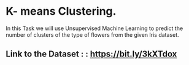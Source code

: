 # K- means Clustering.
In this Task we will use Unsupervised Machine Learning to predict the number of clusters of the type of flowers from the given Iris dataset.
## Link to the Dataset : : https://bit.ly/3kXTdox
